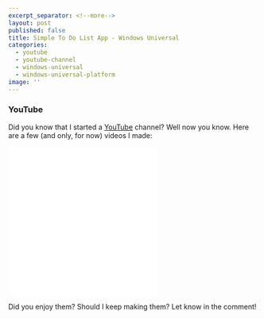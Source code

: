 ```yaml
---
excerpt_separator: <!--more-->
layout: post
published: false
title: Simple To Do List App - Windows Universal
categories:
  - youtube
  - youtube-channel
  - windows-universal
  - windows-universal-platform
image: ''
---
```

### YouTube
Did you know that I started a [YouTube][youtube] channel? Well now you know. Here are a few (and only, for now) videos I made:

<div class="embed-responsive embed-responsive-16by9"> <iframe src="//youtube.com/embed/-5YfegTtfCo" frameborder="0" allowfullscreen></iframe> </div>

<div class="embed-responsive embed-responsive-16by9"> <iframe src="//youtube.com/embed/gC9hUqmIlUs" frameborder="0" allowfullscreen></iframe> </div>

Did you enjoy them? Should I keep making them? Let know in the comment!

[youtube]: https://www.youtube.com/channel/UCYiXD2GqyUHXOgVPeTqAuoQ